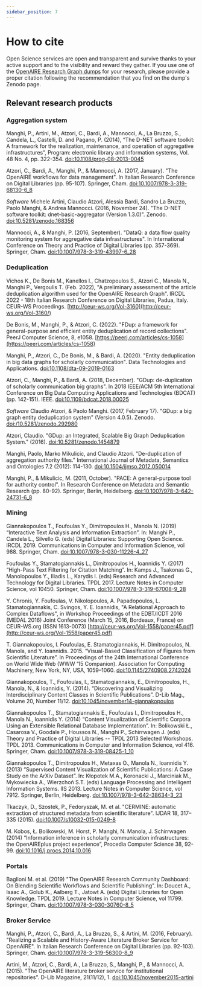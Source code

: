 ```yaml
---
sidebar_position: 7
---
```


# How to cite

Open Science services are open and transparent and survive thanks to your active support and to the visibility and reward they gather. If you use one of the [OpenAIRE Research Graph dumps](https://zenodo.org/record/6616871) for your research, please provide a proper citation following the recommendation that you find on the dump's Zenodo page. 

## Relevant research products

### Aggregation system

Manghi, P., Artini, M., Atzori, C., Bardi, A., Mannocci, A., La Bruzzo, S., Candela, L., Castelli, D. and Pagano, P. (2014), “The D-NET software toolkit: A framework for the realization, maintenance, and operation of aggregative infrastructures”, Program: electronic library and information systems, Vol. 48 No. 4, pp. 322-354. [doi:10.1108/prog-08-2013-0045](http://doi.org/10.1108/prog-08-2013-0045)

Atzori, C., Bardi, A., Manghi, P., & Mannocci, A. (2017, January). "The OpenAIRE workflows for data management". In Italian Research Conference on Digital Libraries (pp. 95-107). Springer, Cham. [doi:10.1007/978-3-319-68130-6_8](https://doi.org/10.1007/978-3-319-68130-6_8)

*Software* Michele Artini, Claudio Atzori, Alessia Bardi, Sandro La Bruzzo, Paolo Manghi, & Andrea Mannocci. (2016, November 24). "The D-NET software toolkit: dnet-basic-aggregator (Version 1.3.0)". Zenodo. [doi:10.5281/zenodo.168356](https://doi.org/10.5281/zenodo.168356) <i className="fa-solid fa-arrow-up-right-from-square"></i>

Mannocci, A., & Manghi, P. (2016, September). "DataQ: a data flow quality monitoring system for aggregative data infrastructures". In International Conference on Theory and Practice of Digital Libraries (pp. 357-369). Springer, Cham. [doi:10.1007/978-3-319-43997-6_28](https://doi.org/10.1007/978-3-319-43997-6_28)

### Deduplication

Vichos K., De Bonis M., Kanellos I., Chatzopoulos S., Atzori C., Manola N., Manghi P., Vergoulis T. (Feb. 2022), "A preliminary assessment of the article deduplication algorithm used for the OpenAIRE Research Graph". IRCDL 2022 - 18th Italian Research Conference on Digital Libraries, Padua, Italy. CEUR-WS Proceedings. [http://ceur-ws.org/Vol-3160](http://ceur-ws.org/Vol-3160/) 

De Bonis, M., Manghi, P., & Atzori, C. (2022). "FDup: a framework for general-purpose and efficient entity deduplication of record collections". PeerJ Computer Science, 8, e1058. [https://peerj.com/articles/cs-1058](https://peerj.com/articles/cs-1058)

Manghi, P., Atzori, C., De Bonis, M., & Bardi, A. (2020). "Entity deduplication in big data graphs for scholarly communication". Data Technologies and Applications. [doi:10.1108/dta-09-2019-0163](https://doi.org/10.1108/dta-09-2019-0163)


Atzori, C., Manghi, P., & Bardi, A. (2018, December). "GDup: de-duplication of scholarly communication big graphs". In 2018 IEEE/ACM 5th International Conference on Big Data Computing Applications and Technologies (BDCAT) (pp. 142-151). IEEE. [doi:10.1109/bdcat.2018.00025](https://doi.org/10.1109/bdcat.2018.00025)

*Software* Claudio Atzori, & Paolo Manghi. (2017, February 17). "GDup: a big graph entity deduplication system" (Version 4.0.5). Zenodo.  [doi:/10.5281/zenodo.292980](https://doi.org/10.5281/zenodo.292980)

Atzori, Claudio. "GDup: an Integrated, Scalable Big Graph Deduplication System." (2016). [doi:10.5281/zenodo.1454879](https://doi.org/10.5281/zenodo.1454879)

Manghi, Paolo, Marko Mikulicic, and Claudio Atzori. "De-duplication of aggregation authority files." International Journal of Metadata, Semantics and Ontologies 7.2 (2012): 114-130. [doi:10.1504/ijmso.2012.050014](https://doi.org/10.1504/ijmso.2012.050014)

Manghi, P., & Mikulicic, M. (2011, October). "PACE: A general-purpose tool for authority control". In Research Conference on Metadata and Semantic Research (pp. 80-92). Springer, Berlin, Heidelberg. [doi:10.1007/978-3-642-24731-6_8](https://doi.org/10.1007/978-3-642-24731-6_8)

### Mining

Giannakopoulos T., Foufoulas Y., Dimitropoulos H., Manola N. (2019) “Interactive Text Analysis and Information Extraction”. In: Manghi P., Candela L., Silvello G. (eds) Digital Libraries: Supporting Open Science. IRCDL 2019. Communications in Computer and Information Science, vol 988. Springer, Cham. [doi:10.1007/978-3-030-11226-4_27](https://doi.org/10.1007/978-3-030-11226-4_27)

Foufoulas Y., Stamatogiannakis L., Dimitropoulos H., Ioannidis Y. (2017) “High-Pass Text Filtering for Citation Matching”. In: Kamps J., Tsakonas G., Manolopoulos Y., Iliadis L., Karydis I. (eds) Research and Advanced Technology for Digital Libraries. TPDL 2017. Lecture Notes in Computer Science, vol 10450. Springer, Cham. [doi:10.1007/978-3-319-67008-9_28](https://doi.org/10.1007/978-3-319-67008-9_28)

Y. Chronis, Y. Foufoulas, V. Nikolopoulos, A. Papadopoulos, L. Stamatogiannakis, C. Svingos, Y. E. Ioannidis, "A Relational Approach to Complex Dataflows", in Workshop Proceedings of the EDBT/ICDT 2016 (MEDAL 2016) Joint Conference (March 15, 2016, Bordeaux, France) on CEUR-WS.org (ISSN 1613-0073) [http://ceur-ws.org/Vol-1558/paper45.pdf](http://ceur-ws.org/Vol-1558/paper45.pdf)

T. Giannakopoulos, I. Foufoulas, E. Stamatogiannakis, H. Dimitropoulos, N. Manola, and Y. Ioannidis. 2015. “Visual-Based Classification of Figures from Scientific Literature”. In Proceedings of the 24th International Conference on World Wide Web (WWW '15 Companion). Association for Computing Machinery, New York, NY, USA, 1059–1060. [doi:10.1145/2740908.2742024](https://doi.org/10.1145/2740908.2742024)

Giannakopoulos, T., Foufoulas, I., Stamatogiannakis, E., Dimitropoulos, H., Manola, N., & Ioannidis, Y. (2014). “Discovering and Visualizing Interdisciplinary Content Classes in Scientific Publications”. D-Lib Mag., Volume 20, Number 11/12. [doi:10.1045/november14-giannakopoulos](https://doi.org/10.1045/november14-giannakopoulos)

Giannakopoulos T., Stamatogiannakis E., Foufoulas I., Dimitropoulos H., Manola N., Ioannidis Y. (2014) “Content Visualization of Scientific Corpora Using an Extensible Relational Database Implementation”. In: Bolikowski Ł., Casarosa V., Goodale P., Houssos N., Manghi P., Schirrwagen J. (eds) Theory and Practice of Digital Libraries -- TPDL 2013 Selected Workshops. TPDL 2013. Communications in Computer and Information Science, vol 416. Springer, Cham. [doi:10.1007/978-3-319-08425-1_10](https://doi.org/10.1007/978-3-319-08425-1_10) 

Giannakopoulos T., Dimitropoulos H., Metaxas O., Manola N., Ioannidis Y. (2013) “Supervised Content Visualization of Scientific Publications: A Case Study on the ArXiv Dataset”. In: Kłopotek M.A., Koronacki J., Marciniak M., Mykowiecka A., Wierzchoń S.T. (eds) Language Processing and Intelligent Information Systems. IIS 2013. Lecture Notes in Computer Science, vol 7912. Springer, Berlin, Heidelberg. [doi:10.1007/978-3-642-38634-3_23](https://doi.org/10.1007/978-3-642-38634-3_23)
 
Tkaczyk, D., Szostek, P., Fedoryszak, M. et al. "CERMINE: automatic extraction of structured metadata from scientific literature". IJDAR 18, 317–335 (2015). [doi:10.1007/s10032-015-0249-8](https://doi.org/10.1007/s10032-015-0249-8)

M. Kobos, Ł. Bolikowski, M. Horst, P. Manghi, N. Manola, J. Schirrwagen (2014) “Information inference in scholarly communication infrastructures: the OpenAIREplus project experience”, Procedia Computer Science 38, 92-99. [doi:10.1016/j.procs.2014.10.016](https://doi.org/10.1016/j.procs.2014.10.016)

### Portals

Baglioni M. et al. (2019) "The OpenAIRE Research Community Dashboard: On Blending Scientific Workflows and Scientific Publishing". In: Doucet A., Isaac A., Golub K., Aalberg T., Jatowt A. (eds) Digital Libraries for Open Knowledge. TPDL 2019. Lecture Notes in Computer Science, vol 11799. Springer, Cham. [doi:10.1007/978-3-030-30760-8_5](https://doi.org/10.1007/978-3-030-30760-8_5)

### Broker Service

Manghi, P., Atzori, C., Bardi, A., La Bruzzo, S., & Artini, M. (2016, February). "Realizing a Scalable and History-Aware Literature Broker Service for OpenAIRE". In Italian Research Conference on Digital Libraries (pp. 92-103). Springer, Cham. [doi:10.1007/978-3-319-56300-8_9](https://doi.org/10.1007/978-3-319-56300-8_9)

Artini, M., Atzori, C., Bardi, A., La Bruzzo, S., Manghi, P., & Mannocci, A. (2015). "The OpenAIRE literature broker service for institutional repositories". D-Lib Magazine, 21(11/12), 1. [doi:10.1045/november2015-artini](https://doi.org/10.1045/november2015-artini)




